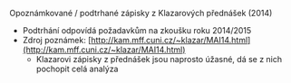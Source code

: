 Opoznámkované / podtrhané zápisky z Klazarových přednášek (2014)
- Podtrhání odpovídá požadavkům na zkoušku roku 2014/2015
- Zdroj poznámek: [http://kam.mff.cuni.cz/~klazar/MAI14.html](http://kam.mff.cuni.cz/~klazar/MAI14.html)
  - Klazarovi zápisky z přednášek jsou naprosto úžasné, dá se z nich pochopit celá analýza